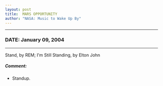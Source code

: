 ```yaml
---
layout: post
title:  MARS OPPORTUNITY
author: "NASA: Music to Wake Up By"
---
```


----
### DATE: January 09, 2004
----
Stand, by REM; I'm Still Standing, by Elton John

##### Comment:
* Standup.
